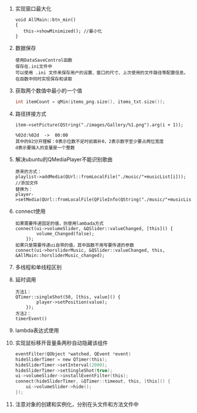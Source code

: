 1. 实现窗口最大化

   ```
   void AllMain::btn_min()
   {
      this->showMinimized(); //最小化
   }
   ```

2. 数据保存

   ```
   使用DataSaveControl函数
   保存在.ini文件中
   可以使用 .ini 文件来保存用户的设置、窗口的尺寸、上次使用的文件路径等配置信息。
   在函数中同时实现保存和读取
   ```

3. 获取两个数值中最小的一个值

   ```c
   int itemCount = qMin(items_png.size(), items_txt.size());
   ```

4. 路径拼接方式

   ```
   item->setPicture(QString("./images/Gallery/%1.png").arg(i + 1)); 
   
   %02d:%02d  ->  00:00
   其中的02分开理解：0表示位数不足时前面补0，2表示数字至少要占两位宽度
   d表示要插入的变量是一个整数
   ```

5. 解决ubuntu的QMediaPlayer不能识别歌曲

   ```
   原来的方式：
   playlist->addMedia(QUrl::fromLocalFile("./music/"+musicList[i])); //添加文件
   替换为：
   player->setMedia(QUrl::fromLocalFile(QFileInfo(QString("./music/"+musicList[i])).absoluteFilePath()));
   ```

6. connect使用

   ```
   如果需要传递固定的值，则使用lambada方式
   connect(ui->volumeSlider, &QSlider::valueChanged, [this]() {
           volume_Changed(false);
       });
   如果只是需要传递ui自带的值，其中函数不用写要传递的参数
   connect(ui->horsliderMusic, &QSlider::valueChanged, this, &AllMain::horsliderMusic_changed);
   ```

7. 多线程和单线程区别

8. 延时调用

   ```
   方法1：
   QTimer::singleShot(50, [this, value]() {
           player->setPosition(value);
       });
   方法2：
   timerEvent()
   ```

9. lambda表达式使用

10. 实现鼠标移开音量条两秒自动隐藏该组件

    ```c
    eventFilter(QObject *watched, QEvent *event)
    hideSliderTimer = new QTimer(this);
    hideSliderTimer->setInterval(2000);
    hideSliderTimer->setSingleShot(true);
    ui->volumeSlider->installEventFilter(this);
    connect(hideSliderTimer, &QTimer::timeout, this, [this]() {
        ui->volumeSlider->hide();
    });
    ```

11. 注意对象的创建和实例化，分别在头文件和方法文件中